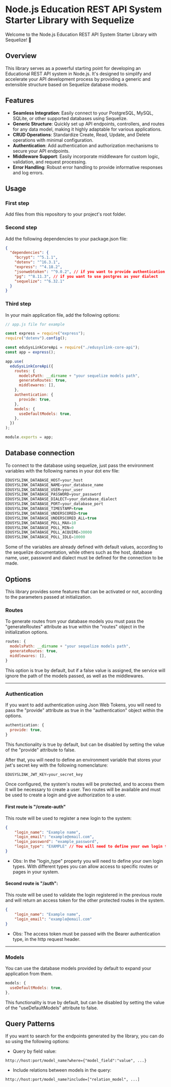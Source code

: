 # Node.js Education REST API System Starter Library with Sequelize

Welcome to the Node.js Education REST API System Starter Library with Sequelize! 🚀

## Overview

This library serves as a powerful starting point for developing an Educational REST API system in Node.js. It's designed to simplify and accelerate your API development process by providing a generic and extensible structure based on Sequelize database models.

## Features

- **Seamless Integration**: Easily connect to your PostgreSQL, MySQL, SQLite, or other supported databases using Sequelize.
- **Generic Structure**: Quickly set up API endpoints, controllers, and routes for any data model, making it highly adaptable for various applications.
- **CRUD Operations**: Standardize Create, Read, Update, and Delete operations with minimal configuration.
- **Authentication**: Add authentication and authorization mechanisms to secure your API endpoints.
- **Middleware Support**: Easily incorporate middleware for custom logic, validation, and request processing.
- **Error Handling**: Robust error handling to provide informative responses and log errors.

<!-- ## Getting Started

To get started with this library, follow our [detailed documentation](link-to-documentation) for step-by-step instructions. -->

## Usage

### First step

Add files from this repository to your project's root folder.

### Second step

Add the following dependencies to your package.json file:

```json
{
  "dependencies": {
    "bcrypt": "^5.1.1",
    "dotenv": "^16.3.1",
    "express": "^4.18.2",
    "jsonwebtoken": "^9.0.2", // if you want to provide authentication
    "pg": "^8.11.3", // if you want to use postgres as your dialect
    "sequelize": "^6.32.1"
  }
}
```

### Third step

In your main application file, add the following options:

```javascript
// app.js file for example

const express = require("express");
require("dotenv").config();

const eduSysLinkCoreApi = require("./edusyslink-core-api");
const app = express();

app.use(
  eduSysLinkCoreApi({
    routes: {
      modelsPath: __dirname + "your sequelize models path",
      generateRoutes: true,
      middlewares: [],
    },
    authentication: {
      provide: true,
    },
    models: {
      useDefaultModels: true,
    },
  })
);

module.exports = app;
```

## Database connection

To connect to the database using sequelize, just pass the environment variables with the following names in your dot env file:

```javascript
EDUSYSLINK_DATABASE_HOST=your_host
EDUSYSLINK_DATABASE_NAME=your_database_name
EDUSYSLINK_DATABASE_USER=your_user
EDUSYSLINK_DATABASE_PASSWORD=your_password
EDUSYSLINK_DATABASE_DIALECT=your_database_dialect
EDUSYSLINK_DATABASE_PORT=your_database_port
EDUSYSLINK_DATABASE_TIMESTAMP=true
EDUSYSLINK_DATABASE_UNDERSCORED=true
EDUSYSLINK_DATABASE_UNDERSCORED_ALL=true
EDUSYSLINK_DATABASE_POLL_MAX=10
EDUSYSLINK_DATABASE_POLL_MIN=0
EDUSYSLINK_DATABASE_POLL_ACQUIRE=30000
EDUSYSLINK_DATABASE_POLL_IDLE=10000
```

Some of the variables are already defined with default values, according to the sequelize documentation, while others such as the host, database name, user, password and dialect must be defined for the connection to be made.

## Options

This library provides some features that can be activated or not, according to the parameters passed at initialization.

### Routes

To generate routes from your database models you must pass the "generateRoutes" attribute as true within the "routes" object in the initialization options.

```javascript
routes: {
  modelsPath: __dirname + "your sequelize models path",
  generateRoutes: true,
  middlewares: [],
}
```

This option is true by default, but if a false value is assigned, the service will ignore the path of the models passed, as well as the middlewares.

---

### Authentication

If you want to add authentication using Json Web Tokens, you will need to pass the "provide" attribute as true in the "authentication" object within the options.

```javascript
authentication: {
  provide: true,
}
```

This functionality is true by default, but can be disabled by setting the value of the "provide" attribute to false.

After that, you will need to define an environment variable that stores your jwt's secret key with the following nomenclature:

```javascript
EDUSYSLINK_JWT_KEY=your_secret_key
```

Once configured, the system's routes will be protected, and to access them it will be necessary to create a user. 
Two routes will be available and must be used to create a login and give authorization to a user.


#### First route is "/create-auth"

This route will be used to register a new login to the system:

```json
{
	"login_name": "Example name",
	"login_email": "example@email.com",
	"login_password": "example_password",
	"login_type": "EXAMPLE" // You will need to define your own login types
}
```
 - Obs: In the "login_type" property you will need to define your own login types. With different types you can allow access to specific routes or pages in your system.


#### Second route is "/auth":

This route will be used to validate the login registered in the previous route and will return an access token for the other protected routes in the system.

```json
{
	"login_name": "Example name",
	"login_email": "example@email.com"
}
```

- Obs: The access token must be passed with the Bearer authentication type, in the http request header.

---

### Models

You can use the database models provided by default to expand your application from them.

```javascript
models: {
  useDefaultModels: true,
},
```

This functionality is true by default, but can be disabled by setting the value of the "useDefaultModels" attribute to false.

## Query Patterns

If you want to search for the endpoints generated by the library, you can do so using the following options:

- Query by field value:

```
http://host:port/model_name?where={"model_field":"value", ...}
```

- Include relations between models in the query:

```
http://host:port/model_name?include=["relation_model", ...]
```
